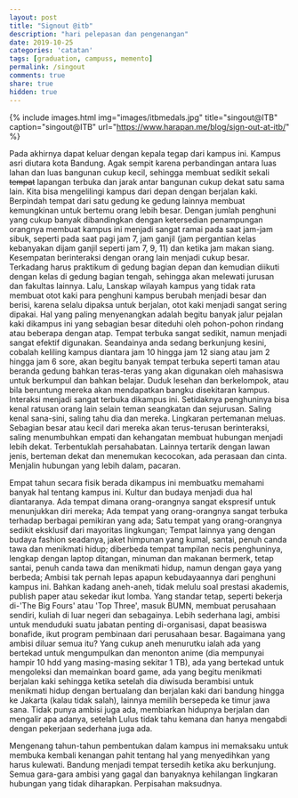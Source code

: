 ```yaml
---
layout: post
title: "Signout @itb"
description: "hari pelepasan dan pengenangan"
date: 2019-10-25
categories: 'catatan'
tags: [graduation, campuss, memento]
permalink: /singout
comments: true
share: true
hidden: true
---
```


{% include images.html
            img="images/itbmedals.jpg"
            title="singout@ITB"
            caption="singout@ITB"
            url="https://www.harapan.me/blog/sign-out-at-itb/" %}

Pada akhirnya dapat keluar dengan kepala tegap dari kampus ini. Kampus asri diutara kota Bandung. Agak sempit karena perbandingan antara luas lahan dan luas bangunan cukup kecil, sehingga membuat sedikit sekali ~~tempat~~ lapangan terbuka dan jarak antar bangunan cukup dekat satu sama lain. Kita bisa mengelilingi kampus dari depan dengan berjalan kaki. Berpindah tempat dari satu gedung ke gedung lainnya membuat kemungkinan untuk bertemu orang lebih besar. Dengan jumlah penghuni yang cukup banyak dibandingkan dengan ketersedian penampungan orangnya membuat kampus ini menjadi sangat ramai pada saat jam-jam sibuk, seperti pada saat pagi jam 7, jam ganjil (jam pergantian kelas kebanyakan dijam ganjil seperti jam 7, 9, 11) dan ketika jam makan siang. Kesempatan berinteraksi dengan orang lain menjadi cukup besar. Terkadang harus praktikum di gedung bagian depan dan kemudian diikuti dengan kelas di gedung bagian tengah, sehingga akan melewati jurusan dan fakultas lainnya. Lalu, Lanskap wilayah kampus yang tidak rata membuat otot kaki para penghuni kampus berubah menjadi besar dan berisi, karena selalu dipaksa untuk berjalan, otot kaki menjadi sangat sering dipakai. Hal yang paling menyenangkan adalah begitu banyak jalur pejalan kaki dikampus ini yang sebagian besar diteduhi oleh pohon-pohon rindang atau beberapa dengan atap. Tempat terbuka sangat sedikit, namun menjadi sangat efektif digunakan. Seandainya anda sedang berkunjung kesini, cobalah keliling kampus diantara jam 10 hingga jam 12 siang atau jam 2 hingga jam 6 sore, akan begitu banyak tempat terbuka seperti taman atau beranda gedung bahkan teras-teras yang akan digunakan oleh mahasiswa untuk berkumpul dan bahkan belajar. Duduk lesehan dan berkelompok, atau bila beruntung mereka akan mendapatkan bangku disekitaran kampus. Interaksi menjadi sangat terbuka dikampus ini. Setidaknya penghuninya bisa kenal ratusan orang lain selain teman seangkatan dan sejurusan. Saling kenal sana-sini, saling tahu dia dan mereka. Lingkaran pertemanan meluas. Sebagian besar atau kecil dari mereka akan terus-terusan berinteraksi, saling menumbuhkan empati dan kehangatan membuat hubungan menjadi lebih dekat. Terbentuklah persahabatan. Lainnya tertarik dengan lawan jenis, berteman dekat dan menemukan kecocokan, ada perasaan dan cinta. Menjalin hubungan yang lebih dalam, pacaran.

Empat tahun secara fisik berada dikampus ini membuatku memahami banyak hal tentang kampus ini. Kultur dan budaya menjadi dua hal diantaranya. Ada tempat dimana orang-orangnya sangat ekspresif untuk menunjukkan diri mereka; Ada tempat yang orang-orangnya sangat terbuka terhadap berbagai pemikiran yang ada; Satu tempat yang orang-orangnya sedikit eksklusif dari mayoritas lingkungan; Tempat lainnya yang dengan budaya fashion seadanya, jaket himpunan yang kumal, santai, penuh canda tawa dan menikmati hidup; diberbeda tempat tampilan necis penghuninya, lengkap dengan laptop ditangan, minuman dan makanan bermerk, tetap santai, penuh canda tawa dan menikmati hidup, namun dengan gaya yang berbeda; Ambisi tak pernah lepas apapun kebudayaannya dari penghuni kampus ini. Bahkan kadang aneh-aneh, tidak melulu soal prestasi akademis, publish paper atau sekedar ikut lomba. Yang standar tetap, seperti bekerja di-'The Big Fours' atau 'Top Three', masuk BUMN, membuat perusahaan sendiri, kuliah di luar negeri dan sebagainya. Lebih sederhana lagi, ambisi untuk menduduki suatu jabatan penting di-organisasi, dapat beasiswa bonafide, ikut program pembinaan dari perusahaan besar. Bagaimana yang ambisi diluar semua itu? Yang cukup aneh menurutku ialah ada yang bertekad untuk mengumpulkan dan menonton anime (dia mempunyai hampir 10 hdd yang masing-masing sekitar 1 TB), ada yang bertekad untuk mengoleksi dan memainkan board game, ada yang begitu menikmati berjalan kaki sehingga ketika setelah dia diwisuda berambisi untuk menikmati hidup dengan bertualang dan berjalan kaki dari bandung hingga ke Jakarta (kalau tidak salah), lainnya memilih bersepeda ke timur jawa sana. Tidak punya ambisi juga ada, membiarkan hidupnya berjalan dan mengalir apa adanya, setelah Lulus tidak tahu kemana dan hanya mengabdi dengan pekerjaan sederhana juga ada.

Mengenang tahun-tahun pembentukan dalam kampus ini memaksaku untuk membuka kembali kenangan pahit tentang hal yang menyedihkan yang harus kulewati. Bandung menjadi tempat tersedih ketika aku berkunjung. Semua gara-gara ambisi yang gagal dan banyaknya kehilangan lingkaran hubungan yang tidak diharapkan. Perpisahan maksudnya.